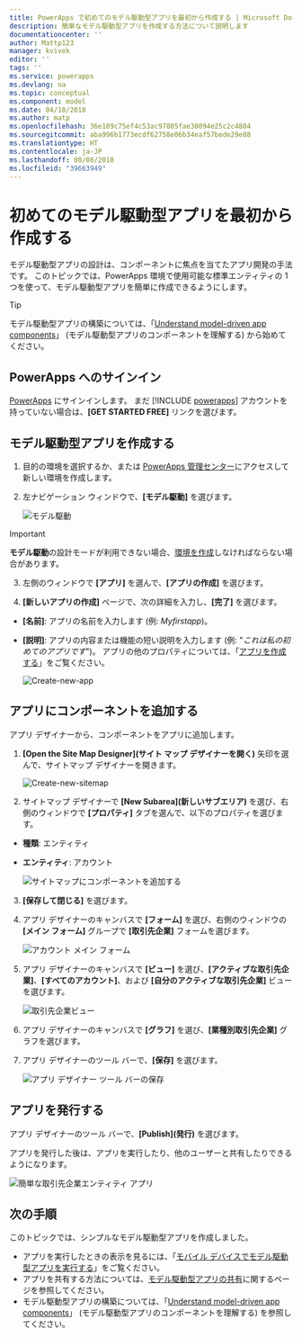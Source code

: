 ```yaml
---
title: PowerApps で初めてのモデル駆動型アプリを最初から作成する | Microsoft Docs
description: 簡単なモデル駆動型アプリを作成する方法について説明します
documentationcenter: ''
author: Mattp123
manager: kvivek
editor: ''
tags: ''
ms.service: powerapps
ms.devlang: na
ms.topic: conceptual
ms.component: model
ms.date: 04/18/2018
ms.author: matp
ms.openlocfilehash: 36e189c75ef4c53ac97805fae38094e25c2c4804
ms.sourcegitcommit: aba996b1773ecdf62758e06b34eaf57bede29e08
ms.translationtype: HT
ms.contentlocale: ja-JP
ms.lasthandoff: 08/08/2018
ms.locfileid: "39663949"
---
```

# <a name="build-your-first-model-driven-app-from-scratch"></a>初めてのモデル駆動型アプリを最初から作成する
モデル駆動型アプリの設計は、コンポーネントに焦点を当てたアプリ開発の手法です。 このトピックでは、PowerApps 環境で使用可能な標準エンティティの 1 つを使って、モデル駆動型アプリを簡単に作成できるようにします。

> [!TIP]
> モデル駆動型アプリの構築については、「[Understand model-driven app components](model-driven-app-components.md)」 (モデル駆動型アプリのコンポーネントを理解する) から始めてください。 

## <a name="sign-in-to-powerapps"></a>PowerApps へのサインイン
[PowerApps](https://web.powerapps.com/) にサインインします。 まだ [!INCLUDE [powerapps](../../includes/powerapps.md)] アカウントを持っていない場合は、**[GET STARTED FREE]** リンクを選びます。 

## <a name="create-your-model-driven-app"></a>モデル駆動型アプリを作成する

1.  目的の環境を選択するか、または [PowerApps 管理センター](https://admin.powerapps.com/)にアクセスして新しい環境を作成します。
2.  左ナビゲーション ウィンドウで、**[モデル駆動]** を選びます。 

    ![モデル駆動](media/build-first-model-driven-app/choose-design-mode.png)

  > [!IMPORTANT]
  > **モデル駆動**の設計モードが利用できない場合、[環境を作成](https://docs.microsoft.com/powerapps/administrator/create-environment)しなければならない場合があります。   

3. 左側のウィンドウで **[アプリ]** を選んで、**[アプリの作成]** を選びます。

4.  **[新しいアプリの作成]** ページで、次の詳細を入力し、**[完了]** を選びます。 
  - **[名前]**: アプリの名前を入力します (例: *Myfirstapp*)。 
  - **[説明]**: アプリの内容または機能の短い説明を入力します (例: "*これは私の初めてのアプリです*")。
アプリの他のプロパティについては、「[アプリを作成する](https://docs.microsoft.com/dynamics365/customer-engagement/customize/create-edit-app#create-an-app)」をご覧ください。
 
    ![Create-new-app](media/build-first-model-driven-app/create-new-app.png)

## <a name="add-components-to-your-app"></a>アプリにコンポーネントを追加する
アプリ デザイナーから、コンポーネントをアプリに追加します。
1.  **[Open the Site Map Designer]\(サイト マップ デザイナーを開く\)** 矢印を選んで、サイトマップ デザイナーを開きます。 

    ![Create-new-sitemap](media/build-first-model-driven-app/new-sitemap.png)

2.  サイトマップ デザイナーで **[New Subarea]\(新しいサブエリア\)** を選び、右側のウィンドウで **[プロパティ]** タブを選んで、以下のプロパティを選びます。
  - **種類**: エンティティ
  - **エンティティ**: アカウント

    ![サイトマップにコンポーネントを追加する](media/build-first-model-driven-app/sitemap.png)

3.  **[保存して閉じる]** を選びます。
4.  アプリ デザイナーのキャンバスで **[フォーム]** を選び、右側のウィンドウの **[メイン フォーム]** グループで **[取引先企業]** フォームを選びます。

    ![アカウント メイン フォーム](media/build-first-model-driven-app/main-form.png)

5.  アプリ デザイナーのキャンバスで **[ビュー]** を選び、**[アクティブな取引先企業]**、**[すべてのアカウント]**、および **[自分のアクティブな取引先企業]** ビューを選びます。

    ![取引先企業ビュー](media/build-first-model-driven-app/views.png)

6. アプリ デザイナーのキャンバスで **[グラフ]** を選び、**[業種別取引先企業]** グラフを選びます。
7. アプリ デザイナーのツール バーで、**[保存]** を選びます。

    ![アプリ デザイナー ツール バーの保存](media/build-first-model-driven-app/app-designer-toolbar.png)
 
<!-- ##  Validate your app
This step checks for component dependencies that are required for the app to work, but haven't yet been added to the app. 

1. On the app designer canvas, select the component that indicates a dependency, such as the **Forms** component. Then, on the right-pane select the **Required** tab, expand **Entity Dependencies** and then select all required dependencies. 

    ![Add dependencies](media/build-first-model-driven-app/resolve-dependencies.png)

2. Select **Add Dependencies**.
3. On the app designer toolbar, select **Save**.  -->

## <a name="publish-your-app"></a>アプリを発行する
アプリ デザイナーのツール バーで、**[Publish]\(発行\)** を選びます。

アプリを発行した後は、アプリを実行したり、他のユーザーと共有したりできるようになります。

![簡単な取引先企業エンティティ アプリ](media/build-first-model-driven-app/accounts-quickstart-app.png)

## <a name="next-steps"></a>次の手順
このトピックでは、シンプルなモデル駆動型アプリを作成しました。 
- アプリを実行したときの表示を見るには、「[モバイル デバイスでモデル駆動型アプリを実行する](../../user/run-app-client-model-driven.md)」をご覧ください。
- アプリを共有する方法については、[モデル駆動型アプリの共有](share-model-driven-app.md)に関するページを参照してください。
- モデル駆動型アプリの構築については、「[Understand model-driven app components](model-driven-app-components.md)」 (モデル駆動型アプリのコンポーネントを理解する) を参照してください。
